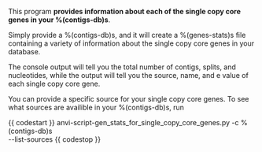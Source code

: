 This program **provides information about each of the single copy core genes in your %(contigs-db)s**. 

Simply provide a %(contigs-db)s, and it will create a %(genes-stats)s file containing a variety of information about the single copy core genes in your database. 

The console output will tell you the total number of contigs, splits, and nucleotides, while the output will tell you the source, name, and e value of each single copy core gene. 

You can provide a specific source for your single copy core genes. To see what sources are availible in your %(contigs-db)s, run 

{{ codestart }}
anvi-script-gen_stats_for_single_copy_core_genes.py -c %(contigs-db)s \
                --list-sources
{{ codestop }}
